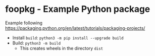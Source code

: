 # foopkg - Example Python package

Example following https://packaging.python.org/en/latest/tutorials/packaging-projects/

- Install `build`: `python3 -m pip install --upgrade build`
- Build: `python3 -m build`
  - This creates wheels in the directory `dist`

